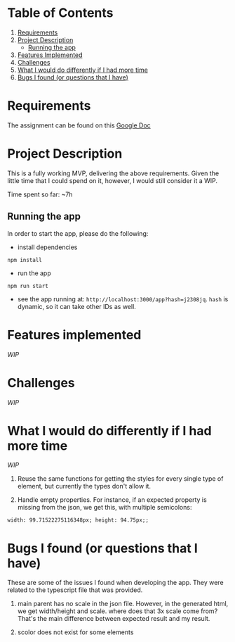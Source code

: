 # Table of Contents

1. [Requirements](#requirements)
2. [Project Description](#project-description)
   - [Running the app](#running)
3. [Features Implemented](#features-implemented)
4. [Challenges](#challenges)
5. [What I would do differently if I had more time](#differently)
6. [Bugs I found (or questions that I have)](#assignment_issues)

<a name="requirements"></a>   
# Requirements

The assignment can be found on this [Google Doc](https://docs.google.com/document/d/1lhI8fJkxT-gVQZHte_CaPfgp5yaJv1pKerzr7eh62g8/edit)

<a name="project-description"></a>   
# Project Description

This is a fully working MVP, delivering the above requirements. Given the little time that I could spend on it, however, I would still consider it a WIP. 

Time spent so far: ~7h

<a name="running"></a>   
## Running the app

In order to start the app, please do the following:
- install dependencies

```
npm install
```
- run the app
```
npm run start
```

- see the app running at: `http://localhost:3000/app?hash=j2308jq`. `hash` is dynamic, so it can take other IDs as well.

<a name="features-implemented"></a>   
# Features implemented

_WIP_

<a name="challenges"></a>   
# Challenges

_WIP_

<a name="differently"></a>   
# What I would do differently if I had more time

_WIP_

1. Reuse the same functions for getting the styles for every single type of element, but currently the types don't allow it.

1. Handle empty properties. For instance, if an expected property is missing from the json, we get this, with multiple semicolons: 
```
width: 99.71522275116348px; height: 94.75px;;
```

<a name="assignment_issues"></a>   
# Bugs I found (or questions that I have)

These are some of the issues I found when developing the app. They were related to the typescript file that was provided.

1. main parent has no scale in the json file. However, in the generated html, we get width/height and scale. where does that 3x scale come from? That's the main difference between expected result and my result.

1. scolor does not exist for some elements
